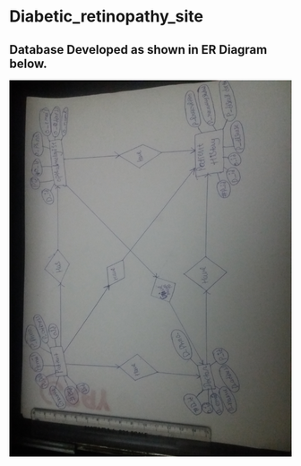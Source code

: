# Diabetic_retinopathy_site

## Database Developed as shown in ER Diagram below.

![alt text](https://github.com/Psp29onetwo/Diabetic_retinopathy_site/blob/master/db1.jpg)
